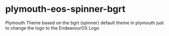 # plymouth-eos-spinner-bgrt
Plymouth Theme based on the bgrt (spinner) default theme in plymouth just to change the logo to the EndeavourOS Logo
